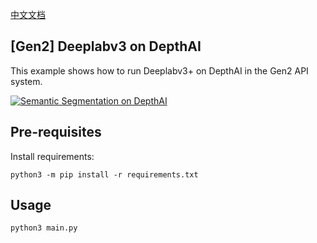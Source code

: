 [中文文档](README.zh-CN.md)

## [Gen2] Deeplabv3 on DepthAI 

This example shows how to run Deeplabv3+ on DepthAI in the Gen2 API system.  

[![Semantic Segmentation on DepthAI](https://user-images.githubusercontent.com/32992551/109359126-25a9ed00-7842-11eb-9071-cddc7439e3ca.png)](https://www.youtube.com/watch?v=zjcUChyyNgI "Deeplabv3+ Custom Training for DepthAI")

## Pre-requisites

Install requirements:
```
python3 -m pip install -r requirements.txt
```

## Usage

```
python3 main.py
```
